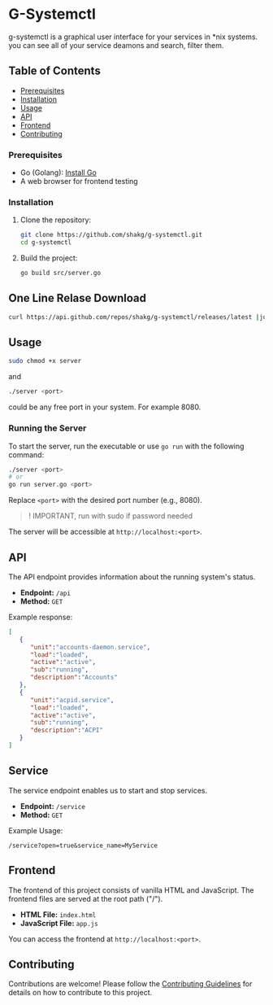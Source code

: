 # G-Systemctl

g-systemctl is a graphical user interface for your services in *nix systems. you can see all of your service deamons and search, filter them. 

## Table of Contents

- [Prerequisites](#prerequisites)
- [Installation](#installation)
- [Usage](#usage)
- [API](#api)
- [Frontend](#frontend)
- [Contributing](#contributing)

### Prerequisites

- Go (Golang): [Install Go](https://golang.org/doc/install)
- A web browser for frontend testing

### Installation

1. Clone the repository:

   ```bash
   git clone https://github.com/shakg/g-systemctl.git
   cd g-systemctl
   ```

2. Build the project:

   ```bash
   go build src/server.go
   ```
## One Line Relase Download

```bash
curl https://api.github.com/repos/shakg/g-systemctl/releases/latest |jq '.assets[0].browser_download_url' | xargs wget
```


## Usage

```bash
sudo chmod +x server
```
and 

```bash
./server <port>
```
<port> could be any free port in your system. For example 8080. 

### Running the Server

To start the server, run the executable or use `go run` with the following command:

```bash
./server <port>
# or
go run server.go <port> 
```

Replace `<port>` with the desired port number (e.g., 8080).

> ! IMPORTANT, run with sudo if password needed

The server will be accessible at `http://localhost:<port>`.

## API

The API endpoint provides information about the running system's status.

- **Endpoint:** `/api`
- **Method:** `GET`

Example response:

```json
[
   {
      "unit":"accounts-daemon.service",
      "load":"loaded",
      "active":"active",
      "sub":"running",
      "description":"Accounts"
   },
   {
      "unit":"acpid.service",
      "load":"loaded",
      "active":"active",
      "sub":"running",
      "description":"ACPI"
   }
]
```
## Service

The service endpoint enables us to start and stop services.

- **Endpoint:** `/service`
- **Method:** `GET`

Example Usage:

```
/service?open=true&service_name=MyService
```


## Frontend

The frontend of this project consists of vanilla HTML and JavaScript. The frontend files are served at the root path ("/").

- **HTML File:** `index.html`
- **JavaScript File:** `app.js`

You can access the frontend at `http://localhost:<port>`.

## Contributing

Contributions are welcome! Please follow the [Contributing Guidelines](CONTRIBUTING.md) for details on how to contribute to this project.
